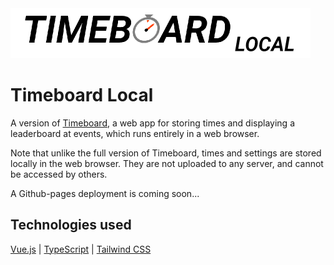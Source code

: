 <img src="public/logo-whitebg.png" style="height:80px" alt="Timeboard Local logo" />

# Timeboard Local

A version of [Timeboard](https://github.com/max8539/timeboard), a web app for storing times and displaying a leaderboard at events, which runs entirely in a web browser. 

Note that unlike the full version of Timeboard, times and settings are stored locally in the web browser. They are not uploaded to any server, and cannot be accessed by others.

A Github-pages deployment is coming soon...

## Technologies used

[Vue.js](https://vuejs.org) | [TypeScript](https://www.typescriptlang.org) | [Tailwind CSS](https://tailwindcss.com)
